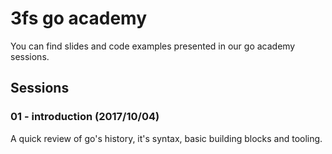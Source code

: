 # 3fs go academy

You can find slides and code examples presented in our go academy sessions.

## Sessions

### 01 - introduction (2017/10/04)

A quick review of go's history, it's syntax, basic building blocks and tooling.
